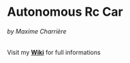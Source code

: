 # Autonomous Rc Car
###### *by Maxime Charrière*

Visit my [**Wiki**](https://github.com/maximecharriere/AutonomousRcCar/wiki) for full informations
